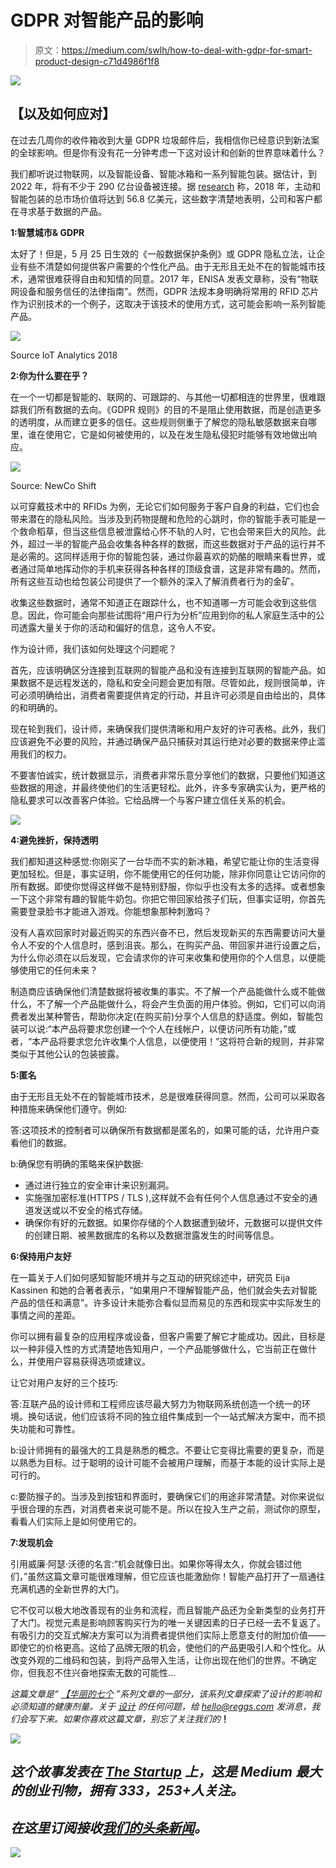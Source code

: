 # GDPR 对智能产品的影响

> 原文：<https://medium.com/swlh/how-to-deal-with-gdpr-for-smart-product-design-c71d4986f1f8>

![](img/fb89ed313b51fd1d2ad3966c0372b983.png)

## 【以及如何应对】

在过去几周你的收件箱收到大量 GDPR 垃圾邮件后，我相信你已经意识到新法案的全球影响。但是你有没有花一分钟考虑一下这对设计和创新的世界意味着什么？

我们都听说过物联网，以及智能设备、智能冰箱和一系列智能包装。据估计，到 2022 年，将有不少于 290 亿台设备被连接。据 [research](https://www.smitherspira.com/industry-market-reports/packaging/active-intelligent-packaging-to-2023) 称，2018 年，主动和智能包装的总市场价值将达到 56.8 亿美元，这些数字清楚地表明，公司和客户都在寻求基于数据的产品。

**1:智慧城市& GDPR**

太好了！但是，5 月 25 日生效的《一般数据保护条例》或 GDPR 隐私立法，让企业有些不清楚如何提供客户需要的个性化产品。由于无形且无处不在的智能城市技术，通常很难获得自由和知情的同意。2017 年，ENISA 发表文章称，没有“物联网设备和服务信任的法律指南”。然而，GDPR 法规本身明确将常用的 RFID 芯片作为识别技术的一个例子，这取决于该技术的使用方式，这可能会影响一系列智能产品。

![](img/7fe38174fd12e4feebd01383a065734e.png)

Source IoT Analytics 2018

**2:你为什么要在乎？**

在一个一切都是智能的、联网的、可跟踪的、与其他一切都相连的世界里，很难跟踪我们所有数据的去向。《GDPR 规则》的目的不是阻止使用数据，而是创造更多的透明度，从而建立更多的信任。这些规则侧重于了解您的隐私敏感数据来自哪里，谁在使用它，它是如何被使用的，以及在发生隐私侵犯时能够有效地做出响应。

![](img/bee65e9b53c3495c2395cedfe6417825.png)

Source: NewCo Shift

以可穿戴技术中的 RFIDs 为例，无论它们如何服务于客户自身的利益，它们也会带来潜在的隐私风险。当涉及到药物提醒和危险的心跳时，你的智能手表可能是一个救命稻草，但当这些信息被泄露给心怀不轨的人时，它也会带来巨大的风险。此外，超过一半的智能产品会收集各种各样的数据，而这些数据对于产品的运行并不是必需的。这同样适用于你的智能包装，通过你最喜欢的奶酪的眼睛来看世界，或者通过简单地挥动你的手机来获得各种各样的顶级食谱，这是非常有趣的。然而，所有这些互动也给包装公司提供了一个额外的深入了解消费者行为的金矿。

收集这些数据时，通常不知道正在跟踪什么，也不知道哪一方可能会收到这些信息。因此，你可能会向那些试图将“用户行为分析”应用到你的私人家庭生活中的公司透露大量关于你的活动和偏好的信息，这令人不安。

作为设计师，我们该如何处理这个问题呢？

首先，应该明确区分连接到互联网的智能产品和没有连接到互联网的智能产品。如果数据不是远程发送的，隐私和安全问题会更加有限。尽管如此，规则很简单，许可必须明确给出，消费者需要提供肯定的行动，并且许可必须是自由给出的，具体的和明确的。

现在轮到我们，设计师，来确保我们提供清晰和用户友好的许可表格。此外，我们应该避免不必要的风险，并通过确保产品只捕获对其运行绝对必要的数据来停止滥用我们的权力。

不要害怕诚实，统计数据显示，消费者非常乐意分享他们的数据，只要他们知道这些数据的用途，并最终使他们的生活更轻松。此外，许多专家确实认为，更严格的隐私要求可以改善客户体验。它给品牌一个与客户建立信任关系的机会。

![](img/121096ce440f948181693b82ca8e0d2f.png)

**4:避免挫折，保持透明**

我们都知道这种感觉:你刚买了一台华而不实的新冰箱，希望它能让你的生活变得更加轻松。但是，事实证明，你不能使用它的任何功能，除非你同意让它访问你的所有数据。即使你觉得这样做不是特别舒服，你似乎也没有太多的选择。或者想象一下这个非常有趣的智能牛奶包。你把它带回家给孩子们玩，但事实证明，你首先需要登录脸书才能进入游戏。你能想象那种刺激吗？

没有人喜欢回家时对最近购买的东西兴奋不已，然后发现新买的东西需要访问大量令人不安的个人信息时，感到沮丧。那么，在购买产品、带回家并进行设置之后，为什么你必须在以后发现，它会请求你的许可来收集和使用你的个人信息，以便能够使用它的任何未来？

制造商应该确保他们清楚数据将被收集的事实。不了解一个产品能做什么或不能做什么，不了解一个产品能做什么，将会产生负面的用户体验。例如，它们可以向消费者发出某种警告，帮助你决定(在购买前)分享个人信息的舒适度。例如，智能包装可以说:“本产品将要求您创建一个个人在线帐户，以便访问所有功能，”或者，“本产品将要求您允许收集个人信息，以便使用！”这将符合新的规则，并非常类似于其他公认的包装披露。

**5:匿名**

由于无形且无处不在的智能城市技术，总是很难获得同意。然而，公司可以采取各种措施来确保他们遵守。例如:

答:这项技术的控制者可以确保所有数据都是匿名的，如果可能的话，允许用户查看他们的数据。

b:确保您有明确的策略来保护数据:

*   通过进行独立的安全审计来识别漏洞。
*   实施强加密标准(HTTPS / TLS ),这样就不会有任何个人信息通过不安全的通道发送或以不安全的格式存储。
*   确保你有好的元数据。如果你存储的个人数据遭到破坏，元数据可以提供文件的创建日期、被黑数据库的名称以及数据泄露发生的时间等信息。

**6:保持用户友好**

在一篇关于人们如何感知智能环境并与之互动的研究综述中，研究员 Eija Kassinen 和她的合著者表示，“如果用户不理解智能产品，他们就会失去对智能产品的信任和满意”。许多设计未能弥合看似显而易见的东西和现实中实际发生的事情之间的差距。

你可以拥有最复杂的应用程序或设备，但客户需要了解它才能成功。因此，目标是以一种非侵入性的方式清楚地告知用户，一个产品能够做什么，它当前正在做什么，并使用户容易获得选项或建议。

让它对用户友好的三个技巧:

答:互联产品的设计师和工程师应该尽最大努力为物联网系统创造一个统一的环境。换句话说，他们应该将不同的独立组件集成到一个一站式解决方案中，而不损失功能和可靠性。

b:设计师拥有的最强大的工具是熟悉的概念。不要让它变得比需要的更复杂，而是以熟悉为目标。过于聪明的设计可能不会被用户理解，而基于本能的设计实际上是可行的。

c:要防猴子的。当涉及到按钮和界面时，要确保它们的用途非常清楚。对你来说似乎很合理的东西，对消费者来说可能不是。所以在投入生产之前，测试你的原型，看看人们实际上是如何使用它的。

**7:发现机会**

引用威廉·阿瑟·沃德的名言:“机会就像日出。如果你等得太久，你就会错过他们，”虽然这篇文章可能很难理解，但它应该也能激励你！智能产品打开了一扇通往充满机遇的全新世界的大门。

它不仅可以极大地改善现有的业务和流程，而且智能产品还为全新类型的业务打开了大门。视觉元素是影响顾客购买行为的唯一关键因素的日子已经一去不复返了。有吸引力的交互式解决方案可以为消费者提供他们实际上愿意支付的附加价值——即使它的价格更高。这给了品牌无限的机会，使他们的产品更吸引人和个性化。从改变外观的二维码和包装，到将产品带入生活，让你出现在他们的世界。不确定你，但我忍不住兴奋地探索无数的可能性…

*这篇文章是“* [*【华丽的七个*](/@reggs/) *”系列文章的一部分，该系列文章探索了设计的影响和必须知道的健康剂量。关于* [*设计*](http://reggs.com) *的任何问题，给 hello@reggs.com 发消息，我们会写下来。如果你喜欢这篇文章，别忘了关注我们的*[](/@reggs[)**！**

*[![](img/308a8d84fb9b2fab43d66c117fcc4bb4.png)](https://medium.com/swlh)*

## *这个故事发表在 [The Startup](https://medium.com/swlh) 上，这是 Medium 最大的创业刊物，拥有 333，253+人关注。*

## *在这里订阅接收[我们的头条新闻](http://growthsupply.com/the-startup-newsletter/)。*

*[![](img/b0164736ea17a63403e660de5dedf91a.png)](https://medium.com/swlh)*